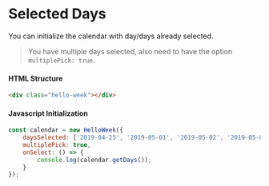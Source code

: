 # Selected Days

You can initialize the calendar with day/days already selected.

> You have multiple days selected, also need to have the option `multiplePick: true`.

#### HTML Structure
```html
<div class="hello-week"></div>
```

#### Javascript Initialization
```js
const calendar = new HelloWeek({
    daysSelected: ['2019-04-25', '2019-05-01', '2019-05-02', '2019-05-03'],
    multiplePick: true,
    onSelect: () => {
        console.log(calendar.getDays());
    }
});
```

